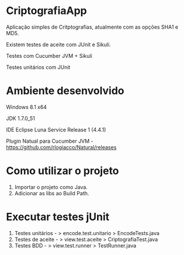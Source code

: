 CriptografiaApp
===============

Aplicação simples de Critptografias, atualmente com as opções SHA1 e MD5.

Existem testes de aceite com JUnit e Sikuli. 

Testes com Cucumber JVM + Sikuli

Testes unitários com JUnit

Ambiente desenvolvido
===============

Windows 8.1 x64

JDK 1.7.0_51

IDE Eclipse Luna Service Release 1 (4.4.1)

Plugin Natual para Cucumber JVM - https://github.com/rlogiacco/Natural/releases

Como utilizar o projeto
===============
 
1. Importar o projeto como Java.
2. Adicionar as libs ao Build Path.
 
Executar testes jUnit
===============
1. Testes unitários - > encode.test.unitario > EncodeTests.java
2. Testes de aceite - > view.test.aceite > CriptografiaTest.java
3. Testes BDD - > view.test.runner > TestRunner.java


